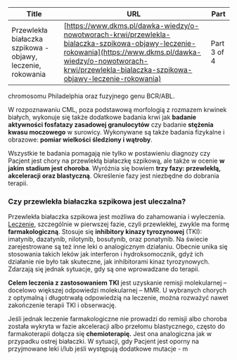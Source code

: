 | **Title**       | **URL**           | **Part**              |
|-----------------|-------------------|-----------------------|
| Przewlekła białaczka szpikowa - objawy, leczenie, rokowania         | [https://www.dkms.pl/dawka-wiedzy/o-nowotworach-krwi/przewlekla-bialaczka-szpikowa-objawy-leczenie-rokowania](https://www.dkms.pl/dawka-wiedzy/o-nowotworach-krwi/przewlekla-bialaczka-szpikowa-objawy-leczenie-rokowania)    | Part 3 of 4          |

chromosomu Philadelphia oraz fuzyjnego genu BCR/ABL.


W rozpoznawaniu CML, poza podstawową morfologią z rozmazem krwinek białych, wykonuje się także dodatkowe badania krwi jak **badanie aktywności fosfatazy zasadowej granulocytów** czy badanie **stężenia kwasu moczowego** w surowicy. Wykonywane są także badania fizykalne i obrazowe: **pomiar wielkości śledziony i wątroby**.


Wszystkie te badania pomagają nie tylko w postawieniu diagnozy czy Pacjent jest chory na przewlekłą białaczkę szpikową, ale także w ocenie **w jakim stadium jest choroba**. Wyróżnia się bowiem **trzy fazy: przewlekłą, akceleracji oraz blastyczną**. Określenie fazy jest niezbędne do dobrania terapii.


### Czy przewlekła białaczka szpikowa jest uleczalna?


Przewlekła białaczka szpikowa jest możliwa do zahamowania i wyleczenia. [Leczenie](https://www.dkms.pl/dawka-wiedzy/o-nowotworach-krwi/leczenie-nowotworow-krwi), szczególnie w pierwszej fazie, czyli przewlekłej, zwykle ma formę **farmakologiczną**. Stosuje się **inhibitory kinazy tyrozynowej** (TKI): imatynib, dazatynib, nilotynib, bosutynib, oraz ponatynib. Na świecie zarejestrowane są też inne leki o analogicznym działaniu. Obecnie unika się stosowania takich leków jak interferon i hydroksomocznik, gdyż ich działanie nie było tak skuteczne, jak inhibitorami kinaz tyrozynowych. Zdarzają się jednak sytuacje, gdy są one wprowadzane do terapii.


**Celem leczenia z zastosowaniem TKI** jest uzyskanie remisji molekularnej – docelowo większej odpowiedzi molekularnej – MMR. U wybranych chorych z optymalną i długotrwałą odpowiedzią na leczenie, można rozważyć nawet zakończenie terapii TKI i obserwację.


Jeśli jednak leczenie farmakologiczne nie prowadzi do remisji albo choroba została wykryta w fazie akceleracji albo przełomu blastycznego, często do farmakoterapii dołącza się **chemioterapię.** Jest ona analogiczna jak w przypadku ostrej białaczki. W sytuacji, gdy Pacjent jest oporny na przyjmowane leki i/lub jeśli występują dodatkowe mutacje \- m
